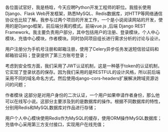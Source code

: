 各位面试官好，我是杨晗，今天应聘Python开发工程师的职位。我擅长使用Django、Flask Web开发框架，熟悉MySQL、Redis数据库，对HTTP等网络通信协议也比较了解。我参与过两个项目的开发工作，一个是小说阅读网站的开发，使用的是Django框架，前后端分离的模式。前端vue.js ,后端 Django REST Framework。我主要负责用户部分，其中包括用户的注册、登录模块，个人中心模块，充值中心模块，作者模块。同时协同项目组长进行需求分析的讨论与设计。

用户注册分为手机号注册和邮箱注册，使用了Celery异步任务发送短信验证码和邮箱验证码；登录提供了第三方账号登录；

考虑到安全性方面，我们采用了JWT认证机制，这是一种基于token的认证机制，它实现了登录状态的保存。因为我们采用的是RESTFUL的设计风格，所以前后端采用不同的域名命名方式。然后使用django-cors-headers扩展解决跨域资源访问的问题；

作者模块 这部分是对用户身份的二次认证，一个用户如果申请作者身份，那么他可以在线写小说。这部分主要涉及到的是数据库的操作。根据不同数据库的特性，分别用Redis和MySQL数据库对作品进行存储；

用户个人中心模块使用Redis作为MySQL的缓存，使用ORM操作MySQL数据库；充值中心采用第三方支付接口，实现用户在线充值；

